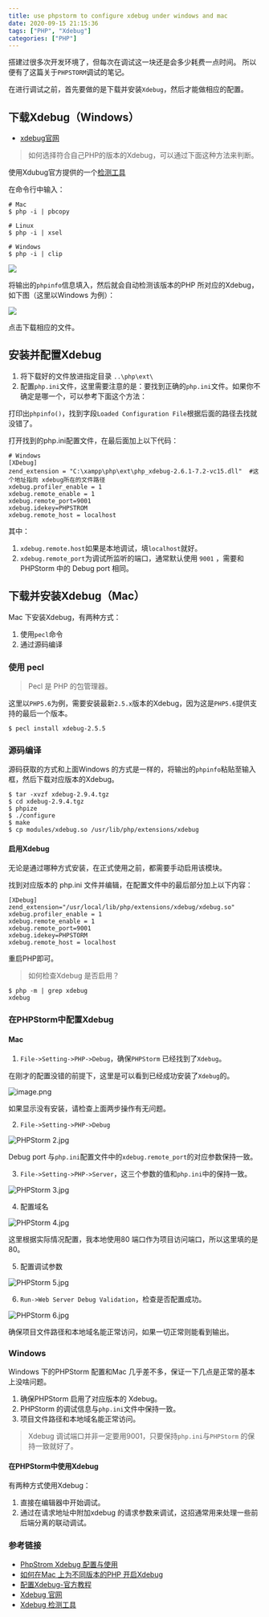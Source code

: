 ```yaml
---
title: use phpstorm to configure xdebug under windows and mac
date: 2020-09-15 21:15:36
tags: ["PHP", "Xdebug"]
categories: ["PHP"]
---
```


搭建过很多次开发环境了，但每次在调试这一块还是会多少耗费一点时间。
所以便有了这篇关于`PHPSTORM`调试的笔记。

<!-- more -->

在进行调试之前，首先要做的是下载并安装`Xdebug`，然后才能做相应的配置。

## 下载Xdebug（Windows）

* [xdebug官网](https://xdebug.org/download.php)

> 如何选择符合自己PHP的版本的Xdebug，可以通过下面这种方法来判断。

使用Xdubug官方提供的一个[检测工具](https://xdebug.org/wizard.php)

在命令行中输入：
```
# Mac
$ php -i | pbcopy

# Linux
$ php -i | xsel 

# Windows
$ php -i | clip
```

![](https://cdn.jsdelivr.net/gh/0xAiKang/CDN/blog/images/20200915211657.png)

将输出的`phpinfo`信息填入，然后就会自动检测该版本的PHP 所对应的Xdebug，如下图（这里以Windows 为例）：

![](https://cdn.jsdelivr.net/gh/0xAiKang/CDN/blog/images/20200915211717.png)

点击下载相应的文件。

## 安装并配置Xdebug
1. 将下载好的文件放进指定目录 `..\php\ext\`
2. 配置`php.ini`文件，这里需要注意的是：要找到正确的`php.ini`文件。如果你不确定是哪一个，可以参考下面这个方法：

打印出`phpinfo()`，找到字段`Loaded Configuration File`根据后面的路径去找就没错了。

打开找到的php.ini配置文件，在最后面加上以下代码：
```
# Windows
[XDebug]
zend_extension = "C:\xampp\php\ext\php_xdebug-2.6.1-7.2-vc15.dll"  #这个地址指向 xdebug所在的文件路径
xdebug.profiler_enable = 1
xdebug.remote_enable = 1
xdebug.remote_port=9001
xdebug.idekey=PHPSTROM
xdebug.remote_host = localhost 
```
其中：
1. `xdebug.remote.host`如果是本地调试，填`localhost`就好。
2. `xdebug.remote_port`为调试所监听的端口，通常默认使用 `9001` ，需要和PHPStorm 中的 Debug port 相同。

## 下载并安装Xdebug（Mac）
Mac 下安装Xdebug，有两种方式：
1. 使用`pecl`命令
2. 通过源码编译

### 使用 pecl
> Pecl 是 PHP 的包管理器。

这里以`PHP5.6`为例，需要安装最新`2.5.x`版本的Xdebug，因为这是`PHP5.6`提供支持的最后一个版本。
```
$ pecl install xdebug-2.5.5
```
### 源码编译
源码获取的方式和上面Windows 的方式是一样的，将输出的`phpinfo`粘贴至输入框，然后下载对应版本的Xdebug。

```
$ tar -xvzf xdebug-2.9.4.tgz
$ cd xdebug-2.9.4.tgz
$ phpize
$ ./configure
$ make
$ cp modules/xdebug.so /usr/lib/php/extensions/xdebug
```

#### 启用Xdebug
无论是通过哪种方式安装，在正式使用之前，都需要手动启用该模块。

找到对应版本的 php.ini 文件并编辑，在配置文件中的最后部分加上以下内容：
```
[XDebug]
zend_extension="/usr/local/lib/php/extensions/xdebug/xdebug.so"
xdebug.profiler_enable = 1
xdebug.remote_enable = 1
xdebug.remote_port=9001
xdebug.idekey=PHPSTORM
xdebug.remote_host = localhost
```

重启PHP即可。

> 如何检查Xdebug 是否启用？

```
$ php -m | grep xdebug
xdebug
```

### 在PHPStorm中配置Xdebug
#### Mac
1. `File->Setting->PHP->Debug`，确保`PHPStorm` 已经找到了`Xdebug`。

在刚才的配置没错的前提下，这里是可以看到已经成功安装了`Xdebug`的。

![image.png](https://i.loli.net/2020/03/24/yw6EbgcujoFILXU.png)

如果显示没有安装，请检查上面两步操作有无问题。

2. `File->Setting->PHP->Debug`

![PHPStorm 2.jpg](https://i.loli.net/2020/03/24/iKkmq3AsIy2UOWX.jpg)

Debug port 与`php.ini`配置文件中的`xdebug.remote_port`的对应参数保持一致。

3. `File->Setting->PHP->Server`，这三个参数的值和`php.ini`中的保持一致。

![PHPStorm 3.jpg](https://i.loli.net/2020/03/24/sgzX4G957CuTWPj.jpg)

4. 配置域名

![PHPStorm 4.jpg](https://i.loli.net/2020/03/24/kecrgBb1IfWaVYR.jpg)

这里根据实际情况配置，我本地使用80 端口作为项目访问端口，所以这里填的是80。

5. 配置调试参数

![PHPStorm 5.jpg](https://i.loli.net/2020/03/24/pShQCstHl7N32na.jpg)

6. `Run->Web Server Debug Validation`，检查是否配置成功。

![PHPStorm 6.jpg](https://i.loli.net/2020/03/24/Plxvs6gKOcqIGV1.jpg)

确保项目文件路径和本地域名能正常访问，如果一切正常则能看到输出。

### Windows
Windows 下的PHPStorm 配置和Mac 几乎差不多，保证一下几点是正常的基本上没啥问题。

1. 确保PHPStorm 启用了对应版本的 Xdebug。
2. PHPStorm 的调试信息与`php.ini`文件中保持一致。
3. 项目文件路径和本地域名能正常访问。

> Xdebug 调试端口并非一定要用9001，只要保持`php.ini`与`PHPStorm` 的保持一致就好了。

#### 在PHPStorm中使用Xdebug
有两种方式使用Xdebug：
1. 直接在编辑器中开始调试。
2. 通过在请求地址中附加xdebug 的请求参数来调试，这招通常用来处理一些前后端分离的联动调试。

### 参考链接
* [PhpStrom Xdebug 配置与使用](https://laravel-china.org/articles/16770/the-first-chapter-of-laravel-phpstrom-xdebug-configuration-and-use)
* [如何在Mac 上为不同版本的PHP 开启Xdebug](https://getgrav.org/blog/macos-mojave-apache-mysql-vhost-apc)
* [配置Xdebug-官方教程](https://www.jetbrains.com/help/phpstorm/configuring-xdebug.html)
* [Xdebug 官网](https://xdebug.org/)
* [Xdebug 检测工具](https://xdebug.org/wizard.php)